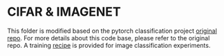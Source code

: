 # CIFAR & IMAGENET

This folder is modified based on the pytorch classification project [original repo](https://github.com/bearpaw/pytorch-classification). For more details about this code base, please refer to the original repo. 
A training [recipe](/cifar_imagenet/recipes.md) is provided for image classification experiments. 

